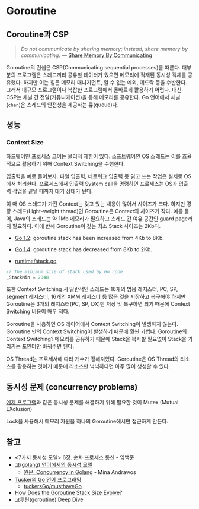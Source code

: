 # Goroutine

## Coroutine과 CSP

> _Do not communicate by sharing memory; instead, share memory by communicating._
> — [Share Memory By Communicating](https://go.dev/blog/codelab-share)

Goroutine의 컨셉은 CSP(Communicating sequential processes)를 따른다.
대부분의 프로그램은 스레드끼리 공유할 데이터가 있으면 메모리에 적재된 동시성 객체를 공유했다.
하지만 이는 힘든 메모리 매니지먼트, 알 수 없는 예외, 데드락 등을 수반한다.
그래서 대규모 프로그램이나 복잡한 프로그램에서 올바르게 활용하기 어렵다.
대신 CSP는 채널 간 전달(커뮤니케이션)을 통해 메모리를 공유한다.
Go 언어에서 채널(`chan`)은 스레드의 안전성을 제공하는 큐(queue)다.

## 성능

### Context Size

하드웨어인 프로세스 코어는 물리적 제한이 있다.
소프트웨어인 OS 스레드는 이를 효율적으로 활용하기 위해 Context Switching을 수행한다.

입출력을 예로 들어보자.
파일 입출력, 네트워크 입출력 등 읽고 쓰는 작업은 실제로 OS에서 처리한다.
프로세스에서 입출력 System call을 명령하면
프로세스는 OS가 입출력 작업을 끝낼 때까지 대기 상태가 된다.

이 때 OS 스레드가 가진 Context는 갖고 있는 내용이 많아서 사이즈가 크다.
하지만 경량 스레드(Light-weight thread)인 Goroutine은 Context의 사이즈가 작다.
예를 들어, Java의 스레드는 약 1Mb 메모리가 필요하고 스레드 간 여유 공간인 guard page까지 필요하다.
이에 반해 Goroutine이 갖는 최소 Stack 사이즈는 2Kb다.

- [Go 1.2](https://go.dev/doc/go1.2#stacks): goroutine stack has been increased from 4Kb to 8Kb.
- [Go 1.4](https://go.dev/doc/go1.4#runtime): goroutine stack has decreased from 8Kb to 2Kb.

- [runtime/stack.go](https://github.com/golang/go/blob/go1.17.8/src/runtime/stack.go#L73)

```go
// The minimum size of stack used by Go code
_StackMin = 2048
```

또한 Context Switching 시 일반적인 스레드는
16개의 범용 레지스터, PC, SP, segment 레지스터, 16개의 XMM 레지스터 등 많은 것을 저장하고 복구해야 하지만
Goroutine은 3개의 레지스터(PC, SP, DX)만 저장 및 복구하면 되기 때문에 Context Switching 비용이 매우 적다.

Goroutine을 사용하면 OS 레이어에서 Context Switching이 발생하지 않는다.
Goroutine 만의 Context Switching이 발생하기 때문에 훨씬 가볍다.
Goroutine의 Context Switching? 메모리를 공유하기 때문에
Stack을 복사할 필요없이 Stack을 가리키는 포인터만 바꿔주면 된다.

OS Thread는 프로세서에 따라 개수가 정해져있다.
Goroutine은 OS Thread의 리소스를 활용하는 것이기 때문에
리소스만 넉넉하다면 아주 많이 생성할 수 있다.

## 동시성 문제 (concurrency problems)

[예제 프로그램](./3mutex/main.go)과 같은 동시성 문제를 해결하기 위해 필요한 것이 Mutex (Mutual EXclusion)

Lock을 사용해서 메모리 자원을 하나의 Goroutine에서만 접근하게 만든다.

## 참고

- <7가지 동시성 모델> 6장. 순차 프로세스 통신 - 임백준
- [고(golang) 언어에서의 동시성 모델](https://okky.kr/article/445939)
  - [원문: Concurrency in Golang](http://www.minaandrawos.com/2015/12/06/concurrency-in-golang/) - Mina Andrawos
- [Tucker의 Go 언어 프로그래밍](https://youtu.be/tRdODUXV3ik)
  - [tuckersGo/musthaveGo](https://github.com/tuckersGo/musthaveGo)
- [How Does the Goroutine Stack Size Evolve?](https://medium.com/a-journey-with-go/go-how-does-the-goroutine-stack-size-evolve-447fc02085e5)
- [고루틴(goroutine) Deep Dive](https://mainfunction.tistory.com/entry/GoGolang-%EA%B3%A0%EB%A3%A8%ED%8B%B4goroutine-Deep-Dive)
